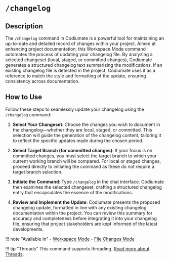# `/changelog`

<h2>Description</h2>

The `/changelog` command in Codiumate is a powerful tool for maintaining an up-to-date and detailed record of changes within your project. Aimed at enhancing project documentation, this Workspace Mode command automates the process of updating your changelog file. By analyzing a selected changeset (local, staged, or committed changes), Codiumate generates a structured changelog text summarizing the modifications. If an existing changelog file is detected in the project, Codiumate uses it as a reference to match the style and formatting of the update, ensuring consistency across documentation.

<h2>How to Use</h2>

Follow these steps to seamlessly update your changelog using the `/changelog` command:

1. **Select Your Changeset**: Choose the changes you wish to document in the changelog—whether they are local, staged, or committed. This selection will guide the generation of the changelog content, tailoring it to reflect the specific updates made during the chosen period.

2. **Select Target Branch (for committed changes)**: If your focus is on committed changes, you must select the target branch to which your current working branch will be compared. For local or staged changes, proceed directly to initiating the command as these do not require a target branch selection.

3. **Initiate the Command**: Type `/changelog` in the chat interface. Codiumate then examines the selected changeset, drafting a structured changelog entry that encapsulates the essence of the modifications.

4. **Review and Implement the Update**: Codiumate presents the proposed changelog update, formatted in line with any existing changelog documentation within the project. You can review this summary for accuracy and completeness before integrating it into your changelog file, ensuring that project stakeholders are kept informed of the latest developments.

!!! note "Available in"
    - [Workspace Mode](../modes/workspace-mode.md)
    - [File Changes Mode](../modes/file-mode.md#file-changes)

!!! tip "Threads"
    This command supports threading. [Read more about Threads](../threads.md).

<!-- <h2>Example</h2>

<h3>Workspace Mode Example</h3>
**User**: Needs to document recent enhancements and bug fixes in the project's changelog before a new release.

**Command**: `/update-changelog`

**Codiumate Response**: Generates a structured changelog entry, such as:

[TBD] -->